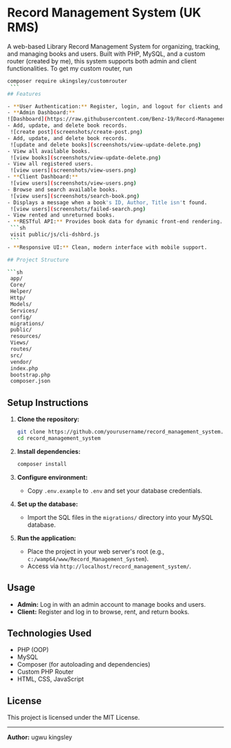 # Record Management System (UK RMS)

A web-based Library Record Management System for organizing, tracking, and managing books and users. Built with PHP, MySQL, and a custom router (created by me), this system supports both admin and client functionalities.
To get my custom router, run
   ```sh
   composer require ukingsley/customrouter
    ```
## Features

- **User Authentication:** Register, login, and logout for clients and admins.
- **Admin Dashboard:**
![Dashboard](https://raw.githubusercontent.com/Benz-19/Record-Management-System/main/screenshots/admin-dashboard.png)
  - Add, update, and delete book records.
    ![create post](screenshots/create-post.png)
  - Add, update, and delete book records.
    ![update and delete books](screenshots/view-update-delete.png)
  - View all available books.
    ![view books](screenshots/view-update-delete.png)
  - View all registered users.
    ![view users](screenshots/view-users.png)
- **Client Dashboard:**
    ![view users](screenshots/view-users.png)
  - Browse and search available books.
    ![view users](screenshots/search-book.png)
  - Displays a message when a book's ID, Author, Title isn't found.
    ![view users](screenshots/failed-search.png)
  - View rented and unreturned books.
- **RESTful API:** Provides book data for dynamic front-end rendering.
    ```sh
    visit public/js/cli-dshbrd.js
    ```
- **Responsive UI:** Clean, modern interface with mobile support.

## Project Structure

```sh
    app/
    Core/
    Helper/
    Http/
    Models/
    Services/
    config/
    migrations/
    public/
    resources/
    Views/
    routes/
    src/
    vendor/
    index.php
    bootstrap.php
    composer.json
```

## Setup Instructions

1. **Clone the repository:**
   ```sh
   git clone https://github.com/yourusername/record_management_system.git
   cd record_management_system
   ```

2. **Install dependencies:**
   ```sh
   composer install
   ```

3. **Configure environment:**
   - Copy `.env.example` to `.env` and set your database credentials.

4. **Set up the database:**
   - Import the SQL files in the `migrations/` directory into your MySQL database.

5. **Run the application:**
   - Place the project in your web server's root (e.g., `c:/wamp64/www/Record_Management_System`).
   - Access via `http://localhost/record_management_system/`.

## Usage

- **Admin:** Log in with an admin account to manage books and users.
- **Client:** Register and log in to browse, rent, and return books.

## Technologies Used

- PHP (OOP)
- MySQL
- Composer (for autoloading and dependencies)
- Custom PHP Router
- HTML, CSS, JavaScript

## License

This project is licensed under the MIT License.

---

**Author:** ugwu kingsley
